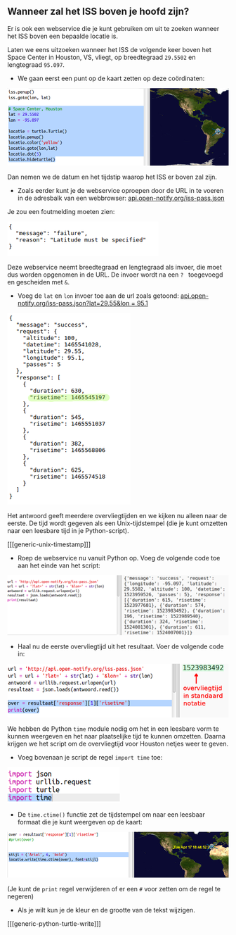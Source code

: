 ## Wanneer zal het ISS boven je hoofd zijn?

Er is ook een webservice die je kunt gebruiken om uit te zoeken wanneer het ISS boven een bepaalde locatie is.

Laten we eens uitzoeken wanneer het ISS de volgende keer boven het Space Center in Houston, VS, vliegt, op breedtegraad ` 29.5502 ` en lengtegraad ` 95.097 `.

+ We gaan eerst een punt op de kaart zetten op deze coördinaten:

![screenshot](images/iss-houston.png)

Dan nemen we de datum en het tijdstip waarop het ISS er boven zal zijn.

+ Zoals eerder kunt je de webservice oproepen door de URL in te voeren in de adresbalk van een webbrowser: <a href="http://api.open-notify.org/iss-pass.json" target="_blank"> api.open-notify.org/iss-pass.json </a>

Je zou een foutmelding moeten zien:

![screenshot](images/iss-pass-error.png)

Deze webservice neemt breedtegraad en lengtegraad als invoer, die moet dus worden opgenomen in de URL. De invoer wordt na een `? ` toegevoegd en gescheiden met `&`.

+ Voeg de ` lat ` en ` lon ` invoer toe aan de url zoals getoond: <a href="http://api.open-notify.org/iss-pass.json?lat=29.55&lon=95.1" target="_blank"> api.open-notify.org/iss-pass.json?lat=29.55&lon = 95.1 </a>

![screenshot](images/iss-passtimes.png)

Het antwoord geeft meerdere overvliegtijden en we kijken nu alleen naar de eerste. De tijd wordt gegeven als een Unix-tijdstempel (die je kunt omzetten naar een leesbare tijd in je Python-script).

[[[generic-unix-timestamp]]]

+ Roep de webservice nu vanuit Python op. Voeg de volgende code toe aan het einde van het script:

![screenshot](images/iss-passover.png)

+ Haal nu de eerste overvliegtijd uit het resultaat. Voer de volgende code in:

![screenshot](images/iss-print-pass.png)

We hebben de Python `time` module nodig om het in een leesbare vorm te kunnen weergeven en het naar plaatselijke tijd te kunnen omzetten. Daarna krijgen we het script om de overvliegtijd voor Houston netjes weer te geven.

+ Voeg bovenaan je script de regel ` import time ` toe:

![screenshot](images/iss-time.png)

+ De `time.ctime()` functie zet de tijdstempel om naar een leesbaar formaat die je kunt weergeven op de kaart:

![screenshot](images/iss-pass-write.png)

(Je kunt de `print` regel verwijderen of er een `#` voor zetten om de regel te negeren)

+ Als je wilt kun je de kleur en de grootte van de tekst wijzigen. 

[[[generic-python-turtle-write]]]